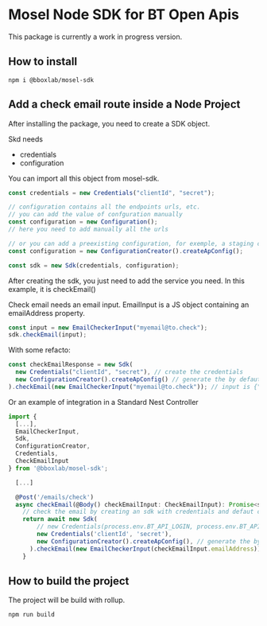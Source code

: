 # Mosel Node SDK for BT Open Apis

This package is currently a work in progress version.

## How to install

```
npm i @bboxlab/mosel-sdk
```

## Add a check email route inside a Node Project

After installing the package, you need to create a SDK object.

Skd needs

- credentials
- configuration

You can import all this object from mosel-sdk.

```js
const credentials = new Credentials("clientId", "secret");

// configuration contains all the endpoints urls, etc.
// you can add the value of confguration manually
const configuration = new Configuration();
// here you need to add manually all the urls

// or you can add a preexisting configuration, for exemple, a staging conf
const configuration = new ConfigurationCreator().createApConfig();

const sdk = new Sdk(credentials, configuration);
```

After creating the sdk, you just need to add the service you need. In this example, it is checkEmail()

Check email needs an email input. EmailInput is a JS object containing an emailAddress property.

```js
const input = new EmailCheckerInput("myemail@to.check");
sdk.checkEmail(input);
```

With some refacto:

```js
const checkEmailResponse = new Sdk(
  new Credentials("clientId", "secret"), // create the credentials
  new ConfigurationCreator().createApConfig() // generate the by defaut config
).checkEmail(new EmailCheckerInput("myemail@to.check")); // input is {"emailAddress": "myemail@example.com"}
```

Or an example of integration in a Standard Nest Controller

```js
import {
  [...],
  EmailCheckerInput,
  Sdk,
  ConfigurationCreator,
  Credentials,
  CheckEmailInput
} from '@bboxlab/mosel-sdk';

  [...]

  @Post('/emails/check')
  async checkEmail(@Body() checkEmailInput: CheckEmailInput): Promise<string> {
    // check the email by creating an sdk with credentials and defaut config
    return await new Sdk(
        // new Credentials(process.env.BT_API_LOGIN, process.env.BT_API_PWD),
        new Credentials('clientId', 'secret'),
        new ConfigurationCreator().createApConfig(), // generate the by defaut config
      ).checkEmail(new EmailCheckerInput(checkEmailInput.emailAddress)); // input is {"emailAddress": "myemail@example.com"}
    }
```

## How to build the project

The project will be build with rollup.

```
npm run build
```
